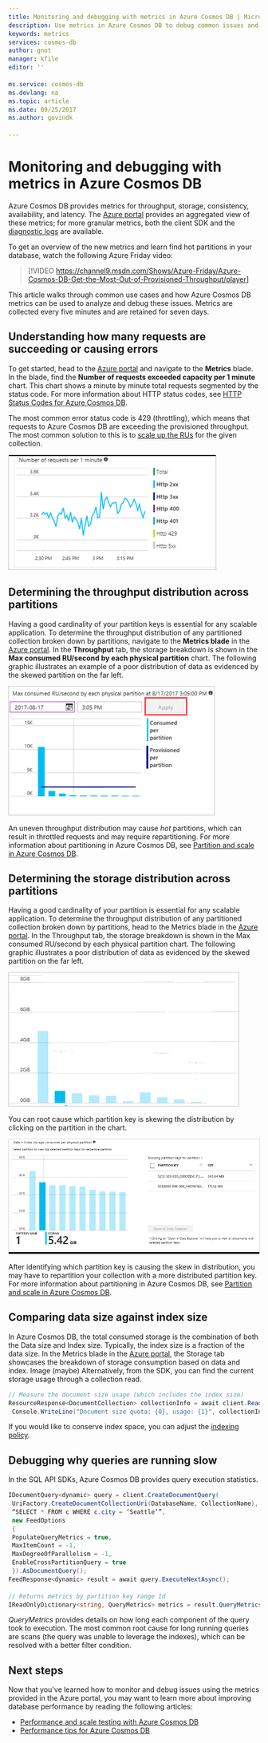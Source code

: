 ```yaml
---
title: Monitoring and debugging with metrics in Azure Cosmos DB | Microsoft Docs
description: Use metrics in Azure Cosmos DB to debug common issues and monitor the database.
keywords: metrics
services: cosmos-db
author: gnot
manager: kfile
editor: ''

ms.service: cosmos-db
ms.devlang: na
ms.topic: article
ms.date: 09/25/2017
ms.author: govindk

---
```


# Monitoring and debugging with metrics in Azure Cosmos DB

Azure Cosmos DB provides metrics for throughput, storage, consistency, availability, and latency. The [Azure portal](https://portal.azure.com) provides an aggregated view of these metrics; for more granular metrics, both the client SDK and the [diagnostic logs](./logging.md) are available.

To get an overview of the new metrics and learn find hot partitions in your database, watch the following  Azure Friday video:

> [!VIDEO https://channel9.msdn.com/Shows/Azure-Friday/Azure-Cosmos-DB-Get-the-Most-Out-of-Provisioned-Throughput/player]
> 

This article walks through common use cases and how Azure Cosmos DB metrics can be used to analyze and debug these issues. Metrics are collected every five minutes and are retained for seven days.

## Understanding how many requests are succeeding or causing errors

To get started, head to the [Azure portal](https://portal.azure.com) and navigate to the **Metrics** blade. In the blade, find the **Number of requests exceeded capacity per 1 minute** chart. This chart shows a minute by minute total requests segmented by the status code. For more information about HTTP status codes, see [HTTP Status Codes for Azure Cosmos DB](https://docs.microsoft.com/rest/api/cosmos-db/http-status-codes-for-cosmosdb).

The most common error status code is 429 (throttling), which means that requests to Azure Cosmos DB are exceeding the provisioned throughput. The most common solution to this is to [scale up the RUs](./set-throughput.md) for the given collection.

![Number of requests per minute](media/use-metrics/metrics-12.png)

## Determining the throughput distribution across partitions

Having a good cardinality of your partition keys is essential for any scalable application. To determine the throughput distribution of any partitioned collection broken down by partitions, navigate to the **Metrics blade** in the [Azure portal](https://portal.azure.com). In the **Throughput** tab, the storage breakdown is shown in the **Max consumed RU/second by each physical partition** chart. The following graphic illustrates an example of a poor distribution of data as evidenced by the skewed partition on the far left. 

![Single partition seeing heavy usage at 3:05 PM](media/use-metrics/metrics-17.png)

An uneven throughput distribution may cause *hot* partitions, which can result in throttled requests and may require repartitioning. For more information about partitioning in Azure Cosmos DB, see [Partition and scale in Azure Cosmos DB](./partition-data.md).

## Determining the storage distribution across partitions

Having a good cardinality of your partition is essential for any scalable application. To determine the throughput distribution of any partitioned collection broken down by partitions, head to the Metrics blade in the [Azure portal](https://portal.azure.com). In the Throughput tab, the storage breakdown is shown in the Max consumed RU/second by each physical partition chart. The following graphic illustrates a poor distribution of data as evidenced by the skewed partition on the far left. 

![Example of poor data distribution](media/use-metrics/metrics-07.png)

You can root cause which partition key is skewing the distribution by clicking on the partition in the chart. 

![Partition key is skewing the distribution](media/use-metrics/metrics-05.png)

After identifying which partition key is causing the skew in distribution, you may have to repartition your collection with a more distributed partition key. For more information about partitioning in Azure Cosmos DB, see [Partition and scale in Azure Cosmos DB](./partition-data.md).

## Comparing data size against index size

In Azure Cosmos DB, the total consumed storage is the combination of both the Data size and Index size. Typically, the index size is a fraction of the data size. In the Metrics blade in the [Azure portal](https://portal.azure.com), the Storage tab showcases the breakdown of storage consumption based on data and index. 
Image (maybe)
Alternatively, from the SDK, you can find the current storage usage through a collection read.
```csharp
// Measure the document size usage (which includes the index size)  
ResourceResponse<DocumentCollection> collectionInfo = await client.ReadDocumentCollectionAsync(UriFactory.CreateDocumentCollectionUri("db", "coll")); 
 Console.WriteLine("Document size quota: {0}, usage: {1}", collectionInfo.DocumentQuota, collectionInfo.DocumentUsage);
``` 
If you would like to conserve index space, you can adjust the [indexing policy](./indexing-policies.md).

## Debugging why queries are running slow

In the SQL API SDKs, Azure Cosmos DB provides query execution statistics. 

```csharp
IDocumentQuery<dynamic> query = client.CreateDocumentQuery(
 UriFactory.CreateDocumentCollectionUri(DatabaseName, CollectionName), 
 “SELECT * FROM c WHERE c.city = ‘Seattle’”, 
 new FeedOptions 
 { 
 PopulateQueryMetrics = true, 
 MaxItemCount = -1, 
 MaxDegreeOfParallelism = -1, 
 EnableCrossPartitionQuery = true 
 }).AsDocumentQuery();
FeedResponse<dynamic> result = await query.ExecuteNextAsync();

// Returns metrics by partition key range Id 
IReadOnlyDictionary<string, QueryMetrics> metrics = result.QueryMetrics;
```

*QueryMetrics* provides details on how long each component of the query took to execution. The most common root cause for long running queries are scans (the query was unable to leverage the indexes), which can be resolved with a better filter condition.

## Next steps

Now that you've learned how to monitor and debug issues using the metrics provided in the Azure portal, you may want to learn more about improving database performance by reading the following articles:

* [Performance and scale testing with Azure Cosmos DB](performance-testing.md)
* [Performance tips for Azure Cosmos DB](performance-tips.md)
